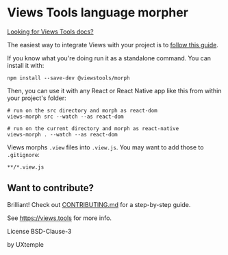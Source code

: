 # Views Tools language morpher

[Looking for Views Tools docs?](https://github.com/viewstools/docs)

The easiest way to integrate Views with your project is to [follow this guide](https://github.com/viewstools/docs/tree/master/UseViews).

If you know what you're doing run it as a standalone command. You can install it with:

```
npm install --save-dev @viewstools/morph
```

Then, you can use it with any React or React Native app like this from within
your project's folder:

```
# run on the src directory and morph as react-dom
views-morph src --watch --as react-dom

# run on the current directory and morph as react-native
views-morph . --watch --as react-dom
```

Views morphs `.view` files into `.view.js`. You may want to add those to `.gitignore`:

```
**/*.view.js
```

## Want to contribute?

Brilliant! Check out [CONTRIBUTING.md](https://github.com/viewstools/morph/blob/master/CONTRIBUTING.md) for a step-by-step guide.

See https://views.tools for more info.

License BSD-Clause-3

by UXtemple
